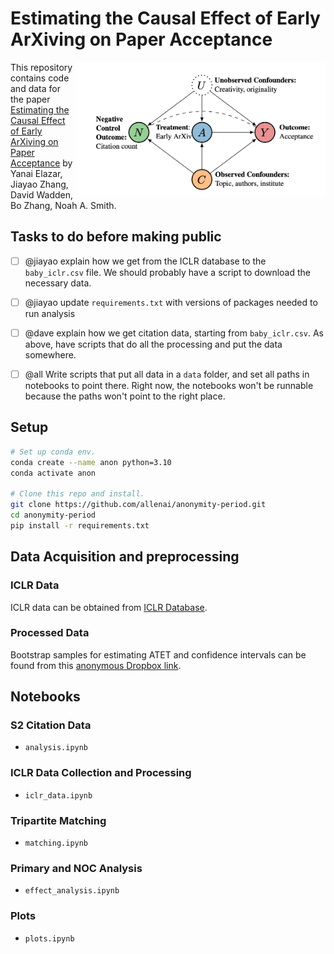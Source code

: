 # Estimating the Causal Effect of Early ArXiving on Paper Acceptance

<img align="right" src="img/graph.png" width=400px>

This repository contains code and data for the paper [Estimating the Causal Effect of Early ArXiving on Paper Acceptance](https://arxiv.org/abs/2306.13891) by Yanai Elazar, Jiayao Zhang, David Wadden, Bo Zhang, Noah A. Smith.


## Tasks to do before making public

- [ ] @jiayao explain how we get from the ICLR database to the `baby_iclr.csv` file. We should probably have a script to download the necessary data.
- [ ] @jiayao update `requirements.txt` with versions of packages needed to run analysis
- [ ] @dave explain how we get citation data, starting from `baby_iclr.csv`. As above, have scripts that do all the processing and put the data somewhere.
- [ ] @all Write scripts that put all data in a `data` folder, and set all paths in notebooks to point there. Right now, the notebooks won't be runnable because the paths won't point to the right place.


## Setup

```bash
# Set up conda env.
conda create --name anon python=3.10
conda activate anon

# Clone this repo and install.
git clone https://github.com/allenai/anonymity-period.git
cd anonymity-period
pip install -r requirements.txt
```


## Data Acquisition and preprocessing

### ICLR Data
ICLR data can be obtained from [ICLR Database](https://cogcomp.github.io/iclr_database/).

### Processed Data
Bootstrap samples for estimating ATET and confidence intervals can be found from
this [anonymous Dropbox link](https://www.dropbox.com/s/rdamix57aq9pzz5/processed_data.zip?dl=://www.dropbox.com/s/rdamix57aq9pzz5/processed_data.zip?dl=1).

## Notebooks

### S2 Citation Data
- `analysis.ipynb`

### ICLR Data Collection and Processing
- `iclr_data.ipynb`

### Tripartite Matching
- `matching.ipynb`

### Primary and NOC Analysis
- `effect_analysis.ipynb`

### Plots
- `plots.ipynb`
